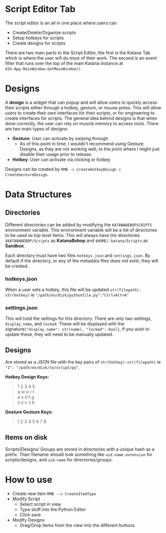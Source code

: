 # Script Editor Tab
The script editor is an all in one place where users can
- Create/Delete/Organize scripts
- Setup hotkeys for scripts
- Create designs for scripts

There are two main parts to the Script Editor, the first is the Katana Tab which is where the user will do
most of their work.  The second is an event filter that runs over the top of the main Katana instance
at `UI4.App.MainWindow.GetMainWindow()`.

# Designs
A **design** is a widget that can popup and will allow users to quickly access their scripts either through a hotkey,
gesture, or mouse press. This will allow users to create their own interfaces for their scripts, or for
engineering to create interfaces for scripts.  The general idea behind designs is that when done correctly,
the user can rely on muscle memory to access tools.  There are two main types of designs:
- **Gesture**: User can activate by swiping through
  - As of this point in time, I wouldn't recommend using Gesture Designs, as they are not working
       well, to the point where I might just disable their usage prior to release.
- **Hotkey**: User can activate via clicking or hotkey

Designs can be created by `RMB -> CreateHotkeyDesign | CreateGestureDesign`.

# Data Structures
## Directories
Different directories can be added by modifying the `KATANABEBOPSCRIPTS` environment variable.
This environment variable will be a list of directories to be used as top level items.  This will
always have the directories `$KATANABEBOP/Scripts` as **KatanaBebop** and `$HOME/.katana/Scripts` as **Sandbox**.

Each directory must have two files `hotkeys.json` and `settings.json`.  By default if the directory,
or any of the metadata files does not exist, they will be created.
### hotkeys.json
When a user sets a hotkey, this file will be updated 
`str(filepath): str(hotkey)` ie `"/path/on/disk/pythonfile.py":"Ctrl+Alt+A"`

### settings.json
This will hold the settings for this directory.  There are only two settings, `display_name`, and
`locked`.  These will be displayed with the signature`{"display_name": str(name), "locked": bool}`,
if you wish to update these, they will need to be manually updated.

## Designs
Are stored as a JSON file with the key pairs of `str(hotkey):str(filepath)` ie `"1": "/path/on/disk/to/script/py"`.

**Hotkey Design Keys:**
> 1 2 3 4 5 <br />
> q w e r t <br />
> a s d f g <br />
> z x c v b <br />

**Gesture Gesture Keys:**
> 1 2 3 4 5 6 7 8

## Items on disk
Scripts/Designs/ Groups are stored in directories with a unique hash as a prefix.  Their filename should
look something like `uid.name.extension` for scripts/designs, and `uid.name` for directories/groups.

# How to use
- Create new item `RMB --> CreateItemType`
- Modify Script
  - Select script in view
  - Type stuff into the Python Editor
  - Click save
- Modify Designs
  - Drag/Drop items from the view into the different buttons.
